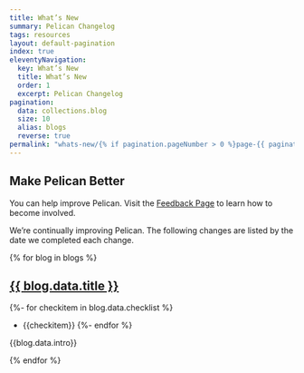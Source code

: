 ```yaml
---
title: What’s New
summary: Pelican Changelog
tags: resources
layout: default-pagination
index: true
eleventyNavigation:
  key: What’s New
  title: What’s New
  order: 1
  excerpt: Pelican Changelog
pagination:
  data: collections.blog
  size: 10
  alias: blogs
  reverse: true
permalink: "whats-new/{% if pagination.pageNumber > 0 %}page-{{ pagination.pageNumber | plus: 1 }}/{% endif %}"
---
```


## Make Pelican Better

You can help improve Pelican. Visit the [Feedback Page](/feedback) to learn how to become involved.

We’re continually improving Pelican. The following changes are listed by the date we completed each change.

{% for blog in blogs %}
## <a href="{{ blog.url | url }}">{{ blog.data.title }}</a>

{%- for checkitem in blog.data.checklist %}
- {{checkitem}}
{%- endfor %}

{{blog.data.intro}}

{% endfor %}
